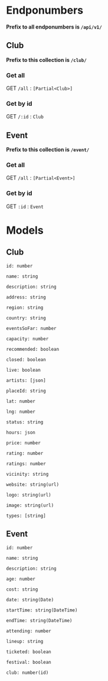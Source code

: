 # Endponumbers

**Prefix to all endponumbers is ``/api/v1/``**

## Club

**Prefix to this collection is ``/club/``**

### Get all

GET ``/all`` : ``[Partial<Club>]``

### Get by id

GET ``/:id`` : ``Club``

## Event

**Prefix to this collection is ``/event/``**

### Get all

GET ``/all`` : ``[Partial<Event>]``

### Get by id

GET ``:id`` : ``Event``

# Models

## Club

``id: number``

``name: string``

``description: string``

``address: string``

``region: string``

``country: string``

``eventsSoFar: number``

``capacity: number``

``recommended: boolean``

``closed: boolean``

``live: boolean``

``artists: [json]``

``placeId: string``

``lat: number``

``lng: number``

``status: string``

``hours: json``

``price: number``

``rating: number``

``ratings: number``

``vicinity: string``

``website: string(url)``

``logo: string(url)``

``image: string(url)``

``types: [string]``

## Event

``id: number``

``name: string``

``description: string``

``age: number``

``cost: string``

``date: string(Date)``

``startTime: string(DateTime)``

``endTime: string(DateTime)``

``attending: number``

``lineup: string``

``ticketed: boolean``

``festival: boolean``

``club: number(id)``